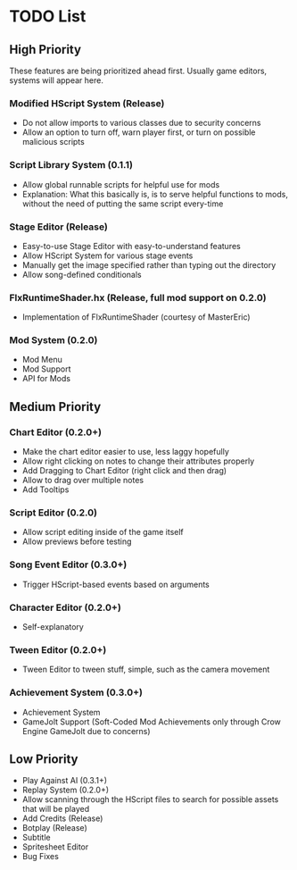 # TODO List

## High Priority

These features are being prioritized ahead first.
Usually game editors, systems will appear here.

### Modified HScript System (Release)

* Do not allow imports to various classes due to security concerns
* Allow an option to turn off, warn player first, or turn on possible malicious scripts

### Script Library System (0.1.1)

* Allow global runnable scripts for helpful use for mods
* Explanation: What this basically is, is to serve helpful functions to mods, without the need of putting the same script every-time

### Stage Editor (Release)

* Easy-to-use Stage Editor with easy-to-understand features
* Allow HScript System for various stage events
* Manually get the image specified rather than typing out the directory
* Allow song-defined conditionals

### FlxRuntimeShader.hx (Release, full mod support on 0.2.0)

* Implementation of FlxRuntimeShader (courtesy of MasterEric)

### Mod System (0.2.0)

* Mod Menu
* Mod Support
* API for Mods

## Medium Priority

### Chart Editor (0.2.0+)

* Make the chart editor easier to use, less laggy hopefully
* Allow right clicking on notes to change their attributes properly
* Add Dragging to Chart Editor (right click and then drag)
* Allow to drag over multiple notes
* Add Tooltips

### Script Editor (0.2.0)

* Allow script editing inside of the game itself
* Allow previews before testing

### Song Event Editor (0.3.0+)

* Trigger HScript-based events based on arguments

### Character Editor (0.2.0+)

* Self-explanatory

### Tween Editor (0.2.0+)

* Tween Editor to tween stuff, simple, such as the camera movement

### Achievement System (0.3.0+)

* Achievement System
* GameJolt Support (Soft-Coded Mod Achievements only through Crow Engine GameJolt due to concerns)

## Low Priority

* Play Against AI (0.3.1+)
* Replay System (0.2.0+)
* Allow scanning through the HScript files to search for possible assets that will be played
* Add Credits (Release)
* Botplay (Release)
* Subtitle
* Spritesheet Editor
* Bug Fixes
